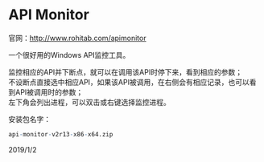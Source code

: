 # API Monitor

官网：http://www.rohitab.com/apimonitor  

一个很好用的Windows API监控工具。  

监控相应的API并下断点，就可以在调用该API时停下来，看到相应的参数；  
不设断点直接选中相应API，如果该API被调用，在右侧会有相应记录，也可以看到API被调用时的参数；  
左下角会列出进程，可以双击或右键选择监控进程。  

安装包名字：  
```r
api-monitor-v2r13-x86-x64.zip
```


2019/1/2  
